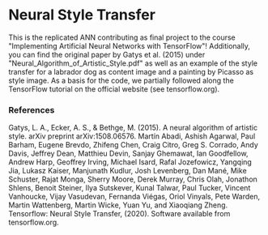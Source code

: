 # Neural Style Transfer

This is the replicated ANN contributing as final project to the course "Implementing Artificial Neural Networks with TensorFlow"!
Additionally, you can find the original paper by Gatys et al. (2015) under "Neural_Algorithm_of_Artistic_Style.pdf" as well as an example of the style transfer for a labrador dog as content image and a painting by Picasso as style image.
As a basis for the code, we partially followed along the TensorFlow tutorial on the official website (see tensorflow.org).

### References
Gatys, L. A., Ecker, A. S., & Bethge, M. (2015). A neural algorithm of artistic style. arXiv preprint arXiv:1508.06576.
Martín Abadi, Ashish Agarwal, Paul Barham, Eugene Brevdo,
Zhifeng Chen, Craig Citro, Greg S. Corrado, Andy Davis,
Jeffrey Dean, Matthieu Devin, Sanjay Ghemawat, Ian Goodfellow,
Andrew Harp, Geoffrey Irving, Michael Isard, Rafal Jozefowicz, Yangqing Jia,
Lukasz Kaiser, Manjunath Kudlur, Josh Levenberg, Dan Mané, Mike Schuster,
Rajat Monga, Sherry Moore, Derek Murray, Chris Olah, Jonathon Shlens,
Benoit Steiner, Ilya Sutskever, Kunal Talwar, Paul Tucker,
Vincent Vanhoucke, Vijay Vasudevan, Fernanda Viégas,
Oriol Vinyals, Pete Warden, Martin Wattenberg, Martin Wicke,
Yuan Yu, and Xiaoqiang Zheng. Tensorflow: Neural Style Transfer, (2020). Software available from tensorflow.org.
